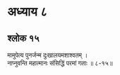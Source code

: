 # अध्याय ८

## श्लोक १५

मामुपेत्य पुनर्जन्म दुःखालयमशाश्वतम् ।<br>नाप्नुवन्ति महात्मानः संसिद्धिं परमां गताः ॥ ८-१५॥<br><br>

